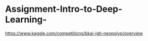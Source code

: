 # Assignment-Intro-to-Deep-Learning-
https://www.kaggle.com/competitions/bkai-igh-neopolyp/overview
